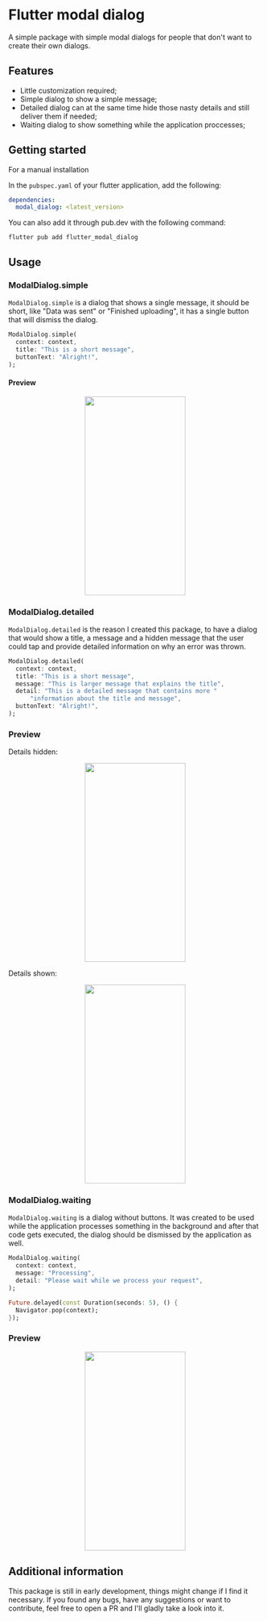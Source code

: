# Flutter modal dialog

A simple package with simple modal dialogs for people that don't want to create their own dialogs.

## Features

* Little customization required;
* Simple dialog to show a simple message;
* Detailed dialog can at the same time hide those nasty details and still deliver them if needed;
* Waiting dialog to show something while the application proccesses;

## Getting started

For a manual installation

In the `pubspec.yaml` of your flutter application, add the following:

```yaml
dependencies:
  modal_dialog: <latest_version>
```

You can also add it through pub.dev with the following command:

```shell
flutter pub add flutter_modal_dialog
```

## Usage

### ModalDialog.simple

`ModalDialog.simple` is a dialog that shows a single message, it should be short, like "Data was sent" or "Finished uploading", it has a single button that will dismiss the dialog.

```dart
ModalDialog.simple(
  context: context,
  title: "This is a short message",
  buttonText: "Alright!",
);
```
#### Preview

<p align="center">
  <img src="https://github.com/nickolasdeluca/flutter_modal_dialog/assets/17858166/929746ee-2034-4db7-b254-9fb205e3e146" width="200" height="395">
</p>

### ModalDialog.detailed

`ModalDialog.detailed` is the reason I created this package, to have a dialog that would show a title, a message and a hidden message that the user could tap and provide detailed information on why an error was thrown.

```dart
ModalDialog.detailed(
  context: context,
  title: "This is a short message",
  message: "This is larger message that explains the title",
  detail: "This is a detailed message that contains more "
      "information about the title and message",
  buttonText: "Alright!",
);
```
### Preview

Details hidden:

<p align="center">
  <img src="https://github.com/nickolasdeluca/flutter_modal_dialog/assets/17858166/ce164553-7f8a-433a-b435-2e69e26bdd87" width="200" height="395">
</p>

Details shown:

<p align="center">
  <img src="https://github.com/nickolasdeluca/flutter_modal_dialog/assets/17858166/fca7af04-92b8-49a5-a6fc-9e61e5e1afc5" width="200" height="395">
</p>

### ModalDialog.waiting

`ModalDialog.waiting` is a dialog without buttons. It was created to be used while the application processes something in the background and after that code gets executed, the dialog should be dismissed by the application as well.

```dart
ModalDialog.waiting(
  context: context,
  message: "Processing",
  detail: "Please wait while we process your request",
);

Future.delayed(const Duration(seconds: 5), () {
  Navigator.pop(context);
});
```

### Preview

<p align="center">
  <img src="https://github.com/nickolasdeluca/flutter_modal_dialog/assets/17858166/8ff0c2fc-db34-49c2-af2b-ff2d0e3f0aea" width="200" height="395">
</p>

## Additional information

This package is still in early development, things might change if I find it necessary. If you found any bugs, have any suggestions or want to contribute, feel free to open a PR and I'll gladly take a look into it.

